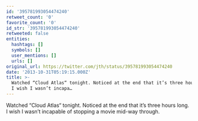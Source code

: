 ```yaml
---
id: '395781993054474240'
retweet_count: '0'
favorite_count: '0'
id_str: '395781993054474240'
retweeted: false
entities:
  hashtags: []
  symbols: []
  user_mentions: []
  urls: []
original_url: https://twitter.com/jth/status/395781993054474240
date: '2013-10-31T05:19:15.000Z'
title: >-
  Watched “Cloud Atlas“ tonight. Noticed at the end that it’s three hours long.
  I wish I wasn’t incapa…
---
```


Watched “Cloud Atlas“ tonight. Noticed at the end that it’s three hours long. I wish I wasn’t incapable of stopping a movie mid-way through.